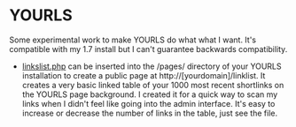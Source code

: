 YOURLS
======

Some experimental work to make YOURLS do what what I want. It's compatible with my 1.7 install but I can't guarantee backwards compatibility.

* [linkslist.php](https://github.com/ruthtillman/YOURLS/blob/master/linkslist.php)  can be inserted into the /pages/ directory of your YOURLS installation to create a public page at http://[yourdomain]/linklist. It creates a very basic linked table of your 1000 most recent shortlinks on the YOURLS page background. I created it for a quick way to scan my links when I didn't feel like going into the admin interface. It's easy to increase or decrease the number of links in the table, just see the file.